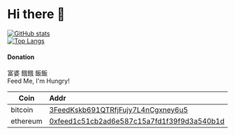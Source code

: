 # Hi there 👋

<!--
**KusakabeShi/KusakabeShi** is a ✨ _special_ ✨ repository because its `README.md` (this file) appears on your GitHub profile.

Here are some ideas to get you started:

- 🔭 I’m currently working on ...
- 🌱 I’m currently learning ...
- 👯 I’m looking to collaborate on ...
- 🤔 I’m looking for help with ...
- 💬 Ask me about ...
- 📫 How to reach me: ...
- 😄 Pronouns: ...
- ⚡ Fun fact: ...
-->


[![GitHub stats](https://github-readme-stats.vercel.app/api?username=KusakabeShi&count_private=true&show_icons=true)](#)  
[![Top Langs](https://github-readme-stats.vercel.app/api/top-langs/?username=KusakabeShi&layout=compact&hide=C,yacc,M4,Lex,Makefile,Perl,Roff)](#)

#### Donation

富婆 餓餓 飯飯  
Feed Me, I'm Hungry! 

Coin|Addr
--|:--
bitcoin| [3FeedKskb691QTRfjFujy7L4nCgxney6u5](https://btc.com/3FeedKskb691QTRfjFujy7L4nCgxney6u5)  
ethereum| [0xfeed1c51cb2ad6e587c15a7fd1f39f9d3a540b1d](https://blockchair.com/ethereum/address/0xfeed1c51cb2ad6e587c15a7fd1f39f9d3a540b1d)
